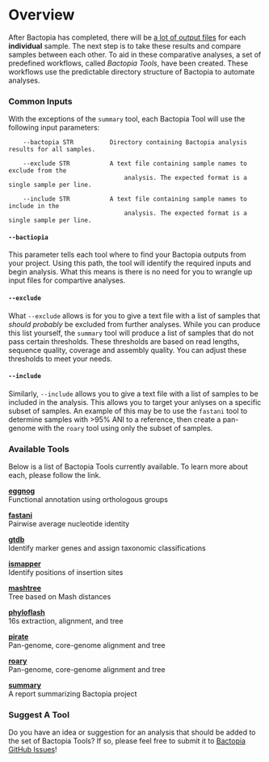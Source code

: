 # Overview
After Bactopia has completed, there will be [a lot of output files](output-overview/) 
for each __individual__ sample. The next step is to take these results and compare 
samples between each other. To aid in these comparative analyses, a set of predefined 
workflows, called _Bactopia Tools_, have been created. These workflows use the 
predictable directory structure of Bactopia to automate analyses.

### Common Inputs
With the exceptions of the `summary` tool, each Bactopia Tool will use the following 
input parameters:
```
    --bactopia STR          Directory containing Bactopia analysis results for all samples.

    --exclude STR           A text file containing sample names to exclude from the
                                analysis. The expected format is a single sample per line.

    --include STR           A text file containing sample names to include in the
                                analysis. The expected format is a single sample per line.
```

#### `--bactiopia`
This parameter tells each tool where to find your Bactopia outputs from your project. 
Using this path, the tool will identify the required inputs and begin analysis. What 
this means is there is no need for you to wrangle up input files for compartive analyses.

#### `--exclude`
What `--exclude` allows is for you to give a text file with a list of samples that 
*should probably* be excluded from further analyses. While you can produce this list
yourself, the `summary` tool will produce a list of samples that do not pass certain 
thresholds. These thresholds are based on read lengths, sequence quality, coverage 
and assembly quality. You can adjust these thresholds to meet your needs.

#### `--include`
Similarly, `--include` allows you to give a text file with a list of samples to be 
included in the analysis. This allows you to target your anlyses on a specific subset
of samples. An example of this may be to use the `fastani` tool to determine samples
with >95% ANI to a reference, then create a pan-genome with the `roary` tool using 
only the subset of samples.

### Available Tools
Below is a list of Bactopia Tools currently available. To learn more about each, 
please follow the link.

__[eggnog](/bactopia-tools/eggnog/)__  
Functional annotation using orthologous groups

__[fastani](/bactopia-tools/fastani/)__  
Pairwise average nucleotide identity

__[gtdb](/bactopia-tools/gtdb/)__  
Identify marker genes and assign taxonomic classifications

__[ismapper](/bactopia-tools/ismapper/)__  
Identify positions of insertion sites 

__[mashtree](/bactopia-tools/mashtree/)__  
Tree based on Mash distances

__[phyloflash](/bactopia-tools/phyloflash/)__  
16s extraction, alignment, and tree  

__[pirate](/bactopia-tools/pirate/)__  
Pan-genome, core-genome alignment and tree 

__[roary](/bactopia-tools/roary/)__  
Pan-genome, core-genome alignment and tree 

__[summary](/bactopia-tools/summary/)__  
A report summarizing Bactopia project

### Suggest A Tool
Do you have an idea or suggestion for an analysis that should be added to the set 
of Bactopia Tools? If so, please feel free to submit it to 
[Bactopia GitHub Issues](https://github.com/bactopia/bactopia/issues)!
